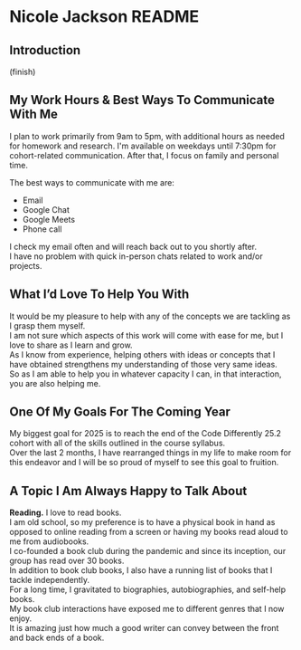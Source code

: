 # Nicole Jackson README

## Introduction
(finish)

## My Work Hours & Best Ways To Communicate With Me

I plan to work primarily from 9am to 5pm, with additional hours as needed for homework and research. I'm available on weekdays until 7:30pm for cohort-related communication. After that, I focus on family and personal time.

The best ways to communicate with me are:

- Email  
- Google Chat  
- Google Meets  
- Phone call  

I check my email often and will reach back out to you shortly after.  
I have no problem with quick in-person chats related to work and/or projects.

## What I’d Love To Help You With

It would be my pleasure to help with any of the concepts we are tackling as I grasp them myself.  
I am not sure which aspects of this work will come with ease for me, but I love to share as I learn and grow.  
As I know from experience, helping others with ideas or concepts that I have obtained strengthens my understanding of those very same ideas.  
So as I am able to help you in whatever capacity I can, in that interaction, you are also helping me.

## One Of My Goals For The Coming Year

My biggest goal for 2025 is to reach the end of the Code Differently 25.2 cohort with all of the skills outlined in the course syllabus.  
Over the last 2 months, I have rearranged things in my life to make room for this endeavor and I will be so proud of myself to see this goal to fruition.

## A Topic I Am Always Happy to Talk About

**Reading.** I love to read books.  
I am old school, so my preference is to have a physical book in hand as opposed to online reading from a screen or having my books read aloud to me from audiobooks.  
I co-founded a book club during the pandemic and since its inception, our group has read over 30 books.  
In addition to book club books, I also have a running list of books that I tackle independently.  
For a long time, I gravitated to biographies, autobiographies, and self-help books.  
My book club interactions have exposed me to different genres that I now enjoy.  
It is amazing just how much a good writer can convey between the front and back ends of a book.
